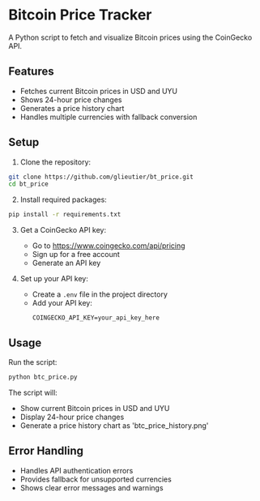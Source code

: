 # Bitcoin Price Tracker

A Python script to fetch and visualize Bitcoin prices using the CoinGecko API.

## Features
- Fetches current Bitcoin prices in USD and UYU
- Shows 24-hour price changes
- Generates a price history chart
- Handles multiple currencies with fallback conversion

## Setup

1. Clone the repository:
```bash
git clone https://github.com/glieutier/bt_price.git
cd bt_price
```

2. Install required packages:
```bash
pip install -r requirements.txt
```

3. Get a CoinGecko API key:
   - Go to https://www.coingecko.com/api/pricing
   - Sign up for a free account
   - Generate an API key

4. Set up your API key:
   - Create a `.env` file in the project directory
   - Add your API key:
     ```
     COINGECKO_API_KEY=your_api_key_here
     ```

## Usage

Run the script:
```bash
python btc_price.py
```

The script will:
- Show current Bitcoin prices in USD and UYU
- Display 24-hour price changes
- Generate a price history chart as 'btc_price_history.png'

## Error Handling
- Handles API authentication errors
- Provides fallback for unsupported currencies
- Shows clear error messages and warnings
